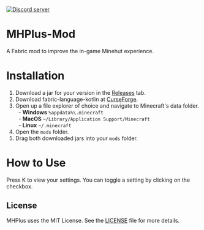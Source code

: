 <p>
    <a href="https://discord.gg/zx6n4xUUHB">
        <img src="https://img.shields.io/discord/872306760394891315?color=5865F2&logo=discord&logoColor=white" alt="Discord server" />
    </a>
</p>

# MHPlus-Mod
A Fabric mod to improve the in-game Minehut experience.

# Installation
1. Download a jar for your version in the [Releases](https://github.com/honkling/MHPlus-Mod/releases) tab.
2. Download fabric-language-kotlin at [CurseForge](https://www.curseforge.com/minecraft/mc-mods/fabric-language-kotlin).
3. Open up a file explorer of choice and navigate to Minecraft's data folder.<br>
   &nbsp;&nbsp;- **Windows** `%appdata%\.minecraft`<br>
   &nbsp;&nbsp;- **MacOS** `~/Library/Application Support/Minecraft`<br>
   &nbsp;&nbsp;- **Linux** `~/.minecraft`
4. Open the `mods` folder.
5. Drag both downloaded jars into your `mods` folder.

# How to Use
Press K to view your settings. You can toggle a setting by clicking on the checkbox.

## License
MHPlus uses the MIT License.
See the [LICENSE](./LICENSE) file for more details.
